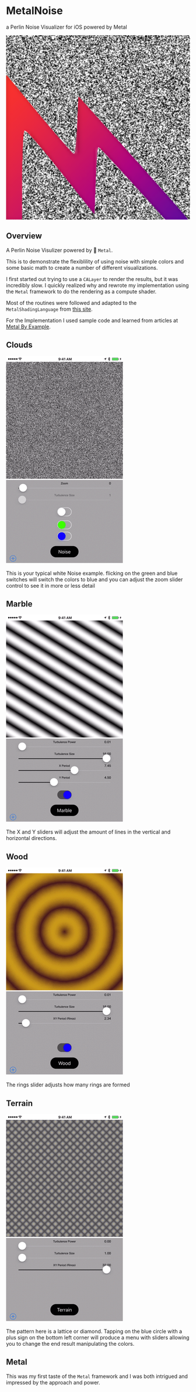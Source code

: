 # MetalNoise
a Perlin Noise Visualizer for iOS powered by Metal 

![alt text](https://github.com/jmade/jmade.github.io/blob/master/metalnoise.png?raw=true "Metal Noise")

## Overview

A Perlin Noise Visulizer powered by 🤘 `Metal`. 

This is to demonstrate the flexiblility of using noise with simple colors and some basic math to create a number of different visualizations. 

I first started out trying to use a `CALayer` to render the results, but it was incredibly slow. I quickly realized why and rewrote my implementation using the `Metal` framework to do the rendering as a compute shader. 

Most of the routines were followed and adapted to the `MetalShadingLanguage` from [this site](http://freespace.virgin.net/hugo.elias/models/m_perlin.htm).

For the Implementation I used sample code and learned from articles at [Metal By Example](http://metalbyexample.com).

## Clouds

![Alt Text](https://github.com/jmade/jmade.github.io/blob/master/clouds.gif?raw=true)

This is your typical white Noise example. flicking on the green and blue switches will switch the colors to blue and you can adjust the zoom slider control to see it in more or less detail

## Marble

![Alt Text](https://github.com/jmade/jmade.github.io/blob/master/marble.gif?raw=true)

The X and Y sliders will adjust the amount of lines in the vertical and horizontal directions. 


## Wood

![Alt Text](https://github.com/jmade/jmade.github.io/blob/master/wood.gif?raw=true)

The rings slider adjusts how many rings are formed 

## Terrain

![Alt Text](https://github.com/jmade/jmade.github.io/blob/master/terrain_first.gif?raw=true)

The pattern here is a lattice or diamond. Tapping on the blue circle with a plus sign on the bottom left corner will produce a menu with sliders allowing you to change the end result manipulating the colors. 

## Metal 
This was my first taste of the `Metal` framework and I was both intrigued and impressed by the approach and power. 



